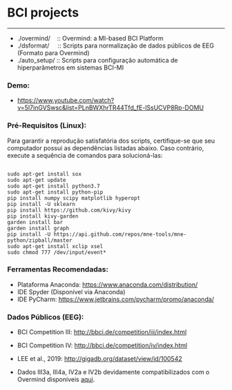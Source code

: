 # BCI projects #
-------------------------------------------------------------------------
* ./overmind/ &nbsp;&nbsp; :: Overmind: a MI-based BCI Platform
* ./dsformat/ &nbsp;&nbsp;&nbsp;  :: Scripts para normalização de dados públicos de EEG (Formato para Overmind)
* ./auto_setup/ :: Scripts para configuração automática de hiperparâmetros em sistemas BCI-MI

### Demo: 
- https://www.youtube.com/watch?v=5l7inGVSwsc&list=PLnBWXhrTR44Tfd_fE-lSsUCVP8Rp-DOMU

### Pré-Requisitos (Linux): ###

Para garantir a reprodução satisfatória dos scripts, certifique-se que seu computador possui as dependências listadas abaixo. Caso contrário, execute a sequência de comandos para solucioná-las:

```shell

sudo apt-get install sox
sudo apt-get update
sudo apt-get install python3.7
sudo apt-get install python-pip
pip install numpy scipy matplotlib hyperopt
pip install -U sklearn
pip install https://github.com/kivy/kivy
pip install kivy-garden
garden install bar
garden install graph
pip install -U https://api.github.com/repos/mne-tools/mne-python/zipball/master
sudo apt-get install xclip xsel
sudo chmod 777 /dev/input/event* 

```

### Ferramentas Recomendadas: ###

* Plataforma Anaconda: https://www.anaconda.com/distribution/
* IDE Spyder (Disponível via Anaconda)
* IDE PyCharm: https://www.jetbrains.com/pycharm/promo/anaconda/

### Dados Públicos (EEG): ###
* BCI Competition III: http://bbci.de/competition/iii/index.html
* BCI Competition IV: http://bbci.de/competition/iv/index.html
* LEE et al., 2019: http://gigadb.org/dataset/view/id/100542

* Dados III3a, III4a, IV2a e IV2b devidamente compatibilizados com o Overmind disponíveis <a href="https://iftoedubr-my.sharepoint.com/:u:/g/personal/vitorvilasboas_ifto_edu_br/EUNu9fhzsUBJudJuNybEX38B2-xhEln8z0SZjUau0XI3ag?e=FtWXp1" target="blank">aqui</a>.

